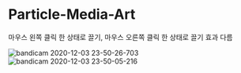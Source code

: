# Particle-Media-Art

마우스 왼쪽 클릭 한 상태로 끌기,
마우스 오른쪽 클릭 한 상태로 끌기 효과 다름

![bandicam 2020-12-03 23-50-26-703](https://user-images.githubusercontent.com/34854639/156877822-1410ca66-b7ba-4d3f-89a9-759ebd3332d6.jpg)
![bandicam 2020-12-03 23-50-05-216](https://user-images.githubusercontent.com/34854639/156877824-4913dd8c-0198-4be9-ad6d-5488f1dc2cec.jpg)
